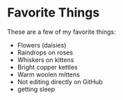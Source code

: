 # Favorite Things

These are a few of my favorite things:

- Flowers (daisies)
- Raindrops on roses
- Whiskers on kittens
- Bright copper kettles
- Warm woolen mittens
- Not editing directly on GitHub
- getting sleep
